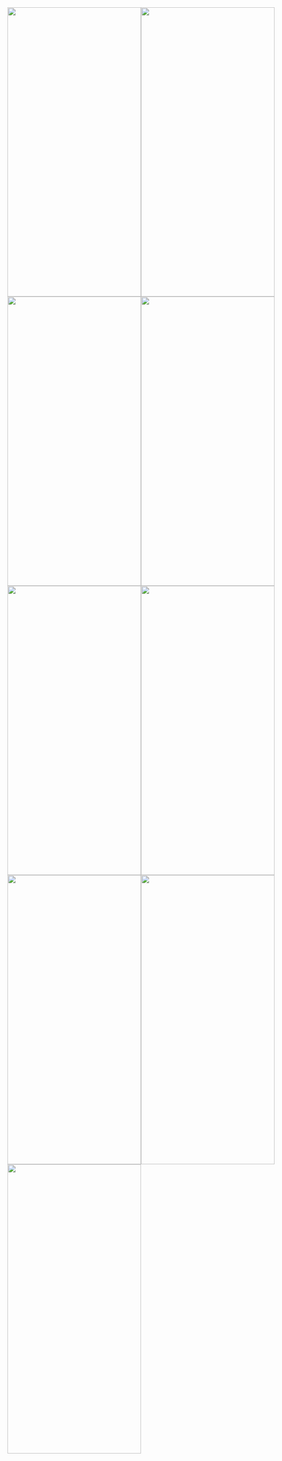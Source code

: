 <div style="display: flex;">
  <img src="https://github.com/YagizTopaldemir/WeatherWise/assets/159691508/a0e76e78-7f30-423f-a675-00b2f3f2086a" width="300" height="650" alt="">
  <img src="https://github.com/YagizTopaldemir/WeatherWise/assets/159691508/819ab756-8bc1-4197-8531-5ca18275a789" width="300" height="650" alt="">

</div>

<div style="display: flex;">
  <img src="https://github.com/YagizTopaldemir/WeatherWise/assets/159691508/9d5de10b-8719-4439-a204-b6ca5046de36" width="300" height="650" alt="">
  <img src="https://github.com/YagizTopaldemir/WeatherWise/assets/159691508/442c6218-11f9-4306-8b82-3b69b166e4ce" width="300" height="650" alt="">

</div>

<div style="display: flex;">
  <img src="https://github.com/YagizTopaldemir/WeatherWise/assets/159691508/f5e1dc1a-64b0-4e39-9f16-ba7441218025" width="300" height="650" alt="">
  <img src="https://github.com/YagizTopaldemir/WeatherWise/assets/159691508/b088f8e6-a2f4-4171-b850-162a868389a" width="300" height="650" alt="">

</div>

<div style="display: flex;">
  <img src="https://github.com/YagizTopaldemir/WeatherWise/assets/159691508/dad70b97-774b-4b41-a208-f52af13dd0c1" width="300" height="650" alt="">
  <img src="https://github.com/YagizTopaldemir/WeatherWise/assets/159691508/7adc087a-8d16-428f-b711-ed13e3a9abf3" width="300" height="650" alt="">

</div>

<div style="display: flex;">
  <img src="https://github.com/YagizTopaldemir/WeatherWise/assets/159691508/0a72f3ec-1352-4ba8-86fe-96c89808e975" width="300" height="650" alt="">
 
</div>




